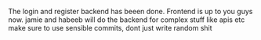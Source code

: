 The login and register backend has beeen done.
Frontend is up to you guys now.
jamie and habeeb will do the backend for complex stuff like apis etc
make sure to use sensible commits, dont just write random shit
